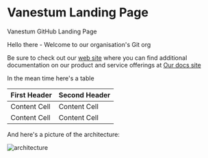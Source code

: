 # Vanestum Landing Page
Vanestum GitHub Landing Page

Hello there - Welcome to our organisation's Git org

Be sure to check out our [web site](https://vanestum.com) where you can find additional documentation on our product and service offerings at [Our docs site](https://prerelease.kwil.com/docs/introduction)

In the mean time here's a table

| First Header  | Second Header |
| ------------- | ------------- |
| Content Cell  | Content Cell  |
| Content Cell  | Content Cell  |

And here's a picture of the architecture:

 ![architecture](https://vanestum.com/wp-content/uploads/2022/09/content_developent-1-e1662490182770-1024x632.jpg)
